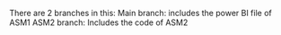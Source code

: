 There are 2 branches in this:
Main branch: includes the power BI file of ASM1
ASM2 branch: Includes the code of ASM2
 
 
